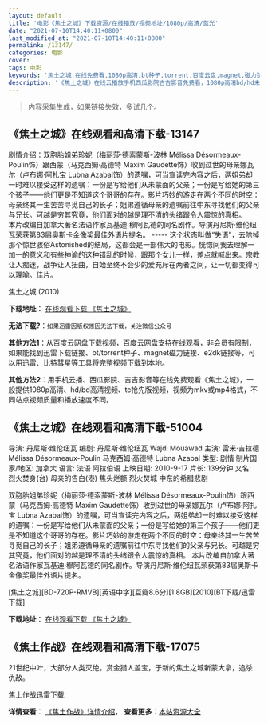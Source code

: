 ```yaml
---
layout: default
title: '电影《焦土之城》下载资源/在线播放/视频地址/1080p/高清/蓝光'
date: "2021-07-10T14:40:11+0800"
last_modified_at: "2021-07-10T14:40:11+0800"
permalink: /13147/
categories: 电影
cover:
tags: 电影
keywords: '焦土之城,在线免费看,1080p高清,bt种子,torrent,百度云盘,magnet,磁力链,迅雷下载资源'
description: '《焦土之城》在线云播放手机西瓜影院吉吉影音免费看，1080p高清bd/hd未删减完整版和tc抢先枪版，mkv/mp4格式，附带bt/torrent种子、magnet/磁力链、百度云盘、网盘资源迅雷下载链接'
---
```


>内容采集生成，如果链接失效，多试几个。


## 《焦土之城》在线观看和高清下载-13147

剧情介绍：双胞胎姐弟珍妮（梅丽莎·德索蒙斯-波林 Mélissa Désormeaux-Poulin饰）跟西蒙（马克西姆·高德特 Maxim Gaudette饰）收到过世的母亲娜瓦尔（卢布娜·阿扎宝 Lubna Azabal饰）的遗嘱，可当宣读完内容之后，两姐弟却一时难以接受这样的遗嘱：一份是写给他们从未蒙面的父亲；一份是写给她的第三个孩子——他们更是不知道这个哥哥的存在。影片巧妙的游走在两个不同的时空：母亲终其一生苦苦寻觅自己的长子；姐弟遵循母亲的遗嘱前往中东寻找他们的父亲与兄长。可越是穷其究竟，他们面对的越是理不清的头绪跟令人震惊的真相。  　　本片改编自加拿大著名法语作家瓦基迪·穆阿瓦德的同名剧作。导演丹尼斯·维伦纽瓦荣获第83届奥斯卡金像奖最佳外语片提名。 ----- 这个状态叫做“失语”，去除掉那个惊世骇俗Astonished的结局，这都会是一部伟大的电影。恍惚间我去理解一加一的意义和有些神谕的这种错乱的时候，跟那个女儿一样，差点就喊出来。宗教让人痴迷，战争让人扭曲，自始至终不会少的爱充斥在两者之间，让一切都变得可以理喻。佳片。


焦土之城 (2010)

**下载地址**： [在线观看下载 《焦土之城》](https://www.btbtdy.me/btdy/dy5990.html) 


**无法下载?**：`如果迅雷因版权原因无法下载，关注微信公众号 `

**其他方法1**：从百度云网盘下载视频，百度云网盘支持在线观看，非会员有限制，如果能找到迅雷下载链接、bt/torrent种子、magnet磁力链接、e2dk链接等，可以用迅雷、比特彗星等工具将完整视频下载到本地。

**其他方法2**：用手机云播、西瓜影院、吉吉影音等在线免费观看《焦土之城》，一般提供1080p高清、hd/bd高清视频、tc抢先版视频，视频为mkv或mp4格式，不同站点视频质量和播放速度不同。


## 《焦土之城》在线观看和高清下载-51004

导演: 丹尼斯·维伦纽瓦 编剧: 丹尼斯·维伦纽瓦 Wajdi Mouawad 主演: 雷米·吉拉德 Mélissa Désormeaux-Poulin 马克西姆·高德特 Lubna Azabal 类型: 剧情 制片国家/地区: 加拿大 语言: 法语 阿拉伯语 上映日期: 2010-9-17 片长: 139分钟 又名: 烈火焚身(台) 母亲的告白(港) 焦头烂额 烈火焚城 中东的希腊悲剧

双胞胎姐弟珍妮（梅丽莎·德索蒙斯-波林 Mélissa Désormeaux-Poulin饰）跟西蒙（马克西姆·高德特 Maxim Gaudette饰）收到过世的母亲娜瓦尔（卢布娜·阿扎宝 Lubna Azabal饰）的遗嘱，可当宣读完内容之后，两姐弟却一时难以接受这样的遗嘱：一份是写给他们从未蒙面的父亲；一份是写给她的第三个孩子——他们更是不知道这个哥哥的存在。影片巧妙的游走在两个不同的时空：母亲终其一生苦苦寻觅自己的长子；姐弟遵循母亲的遗嘱前往中东寻找他们的父亲与兄长。可越是穷其究竟，他们面对的越是理不清的头绪跟令人震惊的真相。 本片改编自加拿大著名法语作家瓦基迪·穆阿瓦德的同名剧作。导演丹尼斯·维伦纽瓦荣获第83届奥斯卡金像奖最佳外语片提名。


[焦土之城][BD-720P-RMVB][英语中字][豆瓣8.6分][1.8GB][2010][BT下载/迅雷下载]

**下载地址**： [在线观看下载 《焦土之城》](https://www.btdx8.com/torrent/incendies_2010.html) 


## 《焦土作战》在线观看和高清下载-17075

21世纪中叶，大部分人类灭绝。赏金猎人盖宝，于新的焦土之城新蒙大拿，追杀仇敌。


焦土作战迅雷下载

**详情查看**： [《焦土作战》详情介绍](/movie/17075/)， **查看更多**：[本站资源大全](/movie/t/all/)

